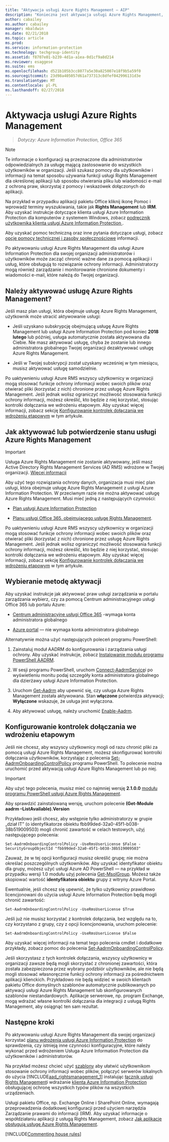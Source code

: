 ```yaml
---
title: "Aktywacja usługi Azure Rights Management — AIP"
description: "Konieczna jest aktywacja usługi Azure Rights Management, zanim Twoja organizacja będzie mogła rozpocząć chronienie dokumentów i wiadomości e-mail za pomocą aplikacji i usług, które obsługują to rozwiązanie do ochrony informacji."
author: cabailey
ms.author: cabailey
manager: mbaldwin
ms.date: 02/21/2018
ms.topic: article
ms.prod: 
ms.service: information-protection
ms.technology: techgroup-identity
ms.assetid: f8707e01-b239-4d1a-a1ea-0d1cf9a8d214
ms.reviewer: esaggese
ms.suite: ems
ms.openlocfilehash: d521b105b3cc8077a5e30a825007e18f9b5a59f0
ms.sourcegitcommit: 23d98a405057d61a737313c8dfef042996131d3e
ms.translationtype: MT
ms.contentlocale: pl-PL
ms.lasthandoff: 02/27/2018
---
```

# <a name="activating-azure-rights-management"></a>Aktywacja usługi Azure Rights Management

>*Dotyczy: Azure Information Protection, Office 365*

> [!NOTE]
> Te informacje o konfiguracji są przeznaczone dla administratorów odpowiedzialnych za usługę mającą zastosowanie do wszystkich użytkowników w organizacji. Jeśli szukasz pomocy dla użytkowników i informacji na temat sposobu używania funkcji usługi Rights Management dla określonej aplikacji lub sposobu otwierania pliku lub wiadomości e-mail z ochroną praw, skorzystaj z pomocy i wskazówek dołączonych do aplikacji.
>
> Na przykład w przypadku aplikacji pakietu Office kliknij ikonę Pomoc i wprowadź terminy wyszukiwania, takie jak **Rights Management** lub **IRM**. Aby uzyskać instrukcje dotyczące klienta usługi Azure Information Protection dla komputerów z systemem Windows, zobacz [podręcznik użytkownika klienta usługi Azure Information Protection ](../rms-client/client-user-guide.md).
>
> Aby uzyskać pomoc techniczną oraz inne pytania dotyczące usługi, zobacz [opcje pomocy technicznej i zasoby społecznościowe](../get-started/information-support.md#support-options-and-community-resources) informacji.

Po aktywowaniu usługi Azure Rights Management dla usługi Azure Information Protection dla swojej organizacji administratorów i użytkowników może zacząć chronić ważne dane za pomocą aplikacji i usług, które obsługują to rozwiązanie ochrony informacji. Administratorzy mogą również zarządzanie i monitorowanie chronione dokumenty i wiadomości e-mail, które należą do Twojej organizacji. 


## <a name="do-you-need-to-activate-azure-rights-management"></a>Należy aktywować usługę Azure Rights Management?

Jeśli masz plan usługi, która obejmuje usługę Azure Rights Management, użytkownik może utracić aktywowanie usługi:

- Jeśli uzyskano subskrypcję obejmującą usługę Azure Rights Management lub usługi Azure Information Protection pod koniec **2018 lutego** lub później, usługa automatycznie została aktywowana dla Ciebie. Nie masz aktywować usługę, chyba że zostanie lub innego administratora globalnego Twojej organizacji dezaktywować usługę Azure Rights Management.

- Jeśli w Twojej subskrypcji został uzyskany wcześniej w tym miesiącu, musisz aktywować usługę samodzielnie. 

Po uaktywnieniu usługi Azure RMS wszyscy użytkownicy w organizacji mogą stosować funkcje ochrony informacji wobec swoich plików oraz otwierać pliki (korzystać z nich) chronione przez usługę Azure Rights Management. Jeśli jednak wolisz ograniczyć możliwość stosowania funkcji ochrony informacji, możesz określić, kto będzie z niej korzystać, stosując kontrolki dołączania we wdrożeniu etapowym. Aby uzyskać więcej informacji, zobacz sekcję [Konfigurowanie kontrolek dołączania we wdrożeniu etapowym](#configuring-onboarding-controls-for-a-phased-deployment) w tym artykule.

## <a name="how-to-activate-or-confirm-the-status-of-the-azure-rights-management-service"></a>Jak aktywować lub potwierdzenie stanu usługi Azure Rights Management 

> [!IMPORTANT]
> Usługa Azure Rights Management nie zostanie aktywowany, jeśli masz Active Directory Rights Management Services (AD RMS) wdrożone w Twojej organizacji. [Więcej informacji](prepare-environment-adrms.md)

Aby użyć tego rozwiązania ochrony danych, organizacja musi mieć plan usługi, która obejmuje usługę Azure Rights Management z usługi Azure Information Protection. W przeciwnym razie nie można aktywować usługę Azure Rights Management. Musi mieć jedną z następujących czynności:

- [Plan usługi Azure Information Protection](https://www.microsoft.com/cloud-platform/azure-information-protection-pricing) 

- [Planu usługi Office 365, obejmującego usługę Rights Management](http://download.microsoft.com/download/E/C/F/ECF42E71-4EC0-48FF-AA00-577AC14D5B5C/Azure_Information_Protection_licensing_datasheet_EN-US.pdf).

Po uaktywnieniu usługi Azure RMS wszyscy użytkownicy w organizacji mogą stosować funkcje ochrony informacji wobec swoich plików oraz otwierać pliki (korzystać z nich) chronione przez usługę Azure Rights Management. Jeśli jednak wolisz ograniczyć możliwość stosowania funkcji ochrony informacji, możesz określić, kto będzie z niej korzystać, stosując kontrolki dołączania we wdrożeniu etapowym. Aby uzyskać więcej informacji, zobacz sekcję [Konfigurowanie kontrolek dołączania we wdrożeniu etapowym](#configuring-onboarding-controls-for-a-phased-deployment) w tym artykule.

## <a name="choosing-your-activation-method"></a>Wybieranie metodę aktywacji

Aby uzyskać instrukcje jak aktywować praw usługi zarządzania w portalu zarządzania wybierz, czy za pomocą Centrum administracyjnego usługi Office 365 lub portalu Azure:

- [Centrum administracyjne usługi Office 365](activate-office365.md) -wymaga konta administratora globalnego

- [Azure portal](activate-azure.md) — nie wymaga konta administratora globalnego

Alternatywnie można użyć następujących poleceń programu PowerShell:

1. Zainstaluj moduł AADRM do konfigurowania i zarządzania usługi ochrony. Aby uzyskać instrukcje, zobacz [Instalowanie modułu programu PowerShell AADRM](../deploy-use/install-powershell.md).

2. W sesji programu PowerShell, uruchom [Connect-AadrmService](/powershell/module/aadrm/connect-aadrmservice)i po wyświetleniu monitu podaj szczegóły konta administratora globalnego dla dzierżawy usługi Azure Information Protection.

3. Uruchom [Get-Aadrm](/powershell/aadrm/vlatest/get-aadrm) aby upewnić się, czy usługa Azure Rights Management została aktywowana. Stan **włączone** potwierdza aktywacji; **Wyłączone** wskazuje, że usługa jest wyłączona.

4. Aby aktywować usługę, należy uruchomić [Enable-Aadrm](/powershell/aadrm/vlatest/enable-aadrm).

## <a name="configuring-onboarding-controls-for-a-phased-deployment"></a>Konfigurowanie kontrolek dołączania we wdrożeniu etapowym
Jeśli nie chcesz, aby wszyscy użytkownicy mogli od razu chronić pliki za pomocą usługi Azure Rights Management, możesz skonfigurować kontrolki dołączania użytkowników, korzystając z polecenia [Set-AadrmOnboardingControlPolicy](/powershell/module/aadrm/set-aadrmonboardingcontrolpolicy) programu PowerShell. To polecenie można uruchomić przed aktywacją usługi Azure Rights Management lub po niej.

> [!IMPORTANT]
> Aby użyć tego polecenia, musisz mieć co najmniej wersję **2.1.0.0** [modułu programu PowerShell usługi Azure Rights Management](https://go.microsoft.com/fwlink/?LinkId=257721).
>
> Aby sprawdzić zainstalowaną wersję, uruchom polecenie **(Get-Module aadrm –ListAvailable).Version**

Przykładowo jeśli chcesz, aby wstępnie tylko administratorzy w grupie „dział IT” (o identyfikatorze obiektu fbb99ded-32a0-45f1-b038-38b519009503) mogli chronić zawartość w celach testowych, użyj następującego polecenia:

```
Set-AadrmOnboardingControlPolicy -UseRmsUserLicense $False -SecurityGroupObjectId "fbb99ded-32a0-45f1-b038-38b519009503"
```

Zauważ, że w tej opcji konfiguracji musisz określić grupę; nie można określać poszczególnych użytkowników. Aby uzyskać identyfikator obiektu dla grupy, możesz użyć usługi Azure AD PowerShell — na przykład w przypadku wersji 1.0 modułu użyj polecenia [Get-MsolGroup](/powershell/msonline/v1/get-msolgroup). Możesz także skopiować wartość **identyfikatora obiektu** grupy z witryny Azure Portal.

Ewentualnie, jeśli chcesz się upewnić, że tylko użytkownicy prawidłowo licencjonowani do użycia usługi Azure Information Protection będą mogli chronić zawartość:

```
Set-AadrmOnboardingControlPolicy -UseRmsUserLicense $True
```

Jeśli już nie musisz korzystać z kontrolek dołączania, bez względu na to, czy korzystano z grupy, czy z opcji licencjonowania, uruchom polecenie:

```
Set-AadrmOnboardingControlPolicy -UseRmsUserLicense $False
```

Aby uzyskać więcej informacji na temat tego polecenia cmdlet i dodatkowe przykłady, zobacz pomoc do polecenia [Set-AadrmOnboardingControlPolicy](/powershell/aadrm/vlatest/set-aadrmonboardingcontrolpolicy).

Jeśli skorzystasz z tych kontrolek dołączania, wszyscy użytkownicy w organizacji zawsze będą mogli skorzystać z chronionej zawartości, która została zabezpieczona przez wybrany podzbiór użytkowników, ale nie będą mogli stosować własnoręcznie funkcji ochrony informacji za pośrednictwem aplikacji klienckich. Przykładowo nie będą widzieć w swoich klientach pakietu Office domyślnych szablonów automatycznie publikowanych po aktywacji usługi Azure Rights Management lub skonfigurowanych szablonów niestandardowych.  Aplikacje serwerowe, np. program Exchange, mogą wdrażać własne kontrolki dołączania dla integracji z usługą Rights Management, aby osiągnąć ten sam rezultat.


## <a name="next-steps"></a>Następne kroki
Po aktywowaniu usługi Azure Rights Management dla swojej organizacji korzystać [planu wdrożenia usługi Azure Information Protection](../plan-design/deployment-roadmap.md) do sprawdzenia, czy istnieją inne czynności konfiguracyjne, które należy wykonać przed wdrożeniem Usługa Azure Information Protection dla użytkowników i administratorów. 

Na przykład możesz chcieć użyć [szablony](configure-policy-templates.md) aby ułatwić użytkownikom stosowanie ochrony informacji wobec plików, połączyć serwerów lokalnych do użycia [!INCLUDE[aad_rightsmanagement_1](../includes/aad_rightsmanagement_1_md.md)] instalując [łącznik usługi Rights Management](deploy-rms-connector.md)i wdrażanie [klienta Azure Information Protection](../rms-client/aip-client.md) obsługującej ochronę wszystkich typów plików na wszystkich urządzeniach. 

Usługi pakietu Office, np. Exchange Online i SharePoint Online, wymagają przeprowadzenia dodatkowej konfiguracji przed użyciem narzędzia Zarządzanie prawami do informacji (IRM). Aby uzyskać informacje o współdziałaniu aplikacji z usługą Rights Management, zobacz [Jak aplikacje obsługują usługę Azure Rights Management](../understand-explore/applications-support.md).


[!INCLUDE[Commenting house rules](../includes/houserules.md)]

